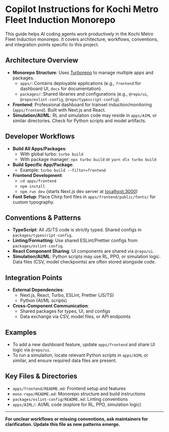 # Copilot Instructions for Kochi Metro Fleet Induction Monorepo

This guide helps AI coding agents work productively in the Kochi Metro Fleet Induction monorepo. It covers architecture, workflows, conventions, and integration points specific to this project.

## Architecture Overview
- **Monorepo Structure**: Uses [Turborepo](https://turborepo.com/) to manage multiple apps and packages.
  - `apps/`: Contains deployable applications (e.g., `frontend` for dashboard UI, `docs` for documentation).
  - `packages/`: Shared libraries and configurations (e.g., `@repo/ui`, `@repo/eslint-config`, `@repo/typescript-config`).
- **Frontend**: Professional dashboard for trainset induction/monitoring (`apps/frontend`). Built with Next.js and React.
- **Simulation/AI/ML**: RL and simulation code may reside in `apps/AIML` or similar directories. Check for Python scripts and model artifacts.

## Developer Workflows
- **Build All Apps/Packages**:
  - With global turbo: `turbo build`
  - With package manager: `npx turbo build` or `yarn dlx turbo build`
- **Build Specific App/Package**:
  - Example: `turbo build --filter=frontend`
- **Frontend Development**:
  - `cd apps/frontend`
  - `npm install`
  - `npm run dev` (starts Next.js dev server at [localhost:3000](http://localhost:3000))
- **Font Setup**: Place Chirp font files in `apps/frontend/public/fonts/` for custom typography.

## Conventions & Patterns
- **TypeScript**: All JS/TS code is strictly typed. Shared configs in `packages/typescript-config`.
- **Linting/Formatting**: Use shared ESLint/Prettier configs from `packages/eslint-config`.
- **React Component Sharing**: UI components are shared via `@repo/ui`.
- **Simulation/AI/ML**: Python scripts may use RL, PPO, or simulation logic. Data files (CSV, model checkpoints) are often stored alongside code.

## Integration Points
- **External Dependencies**:
  - Next.js, React, Turbo, ESLint, Prettier (JS/TS)
  - Python (AI/ML scripts)
- **Cross-Component Communication**:
  - Shared packages for types, UI, and configs
  - Data exchange via CSV, model files, or API endpoints

## Examples
- To add a new dashboard feature, update `apps/frontend` and share UI logic via `@repo/ui`.
- To run a simulation, locate relevant Python scripts in `apps/AIML` or similar, and ensure required data files are present.

## Key Files & Directories
- `apps/frontend/README.md`: Frontend setup and features
- `mono-repo/README.md`: Monorepo structure and build instructions
- `packages/eslint-config/README.md`: Linting conventions
- `apps/AIML/`: AI/ML code (explore for RL, PPO, simulation logic)

---

**For unclear workflows or missing conventions, ask maintainers for clarification. Update this file as new patterns emerge.**
